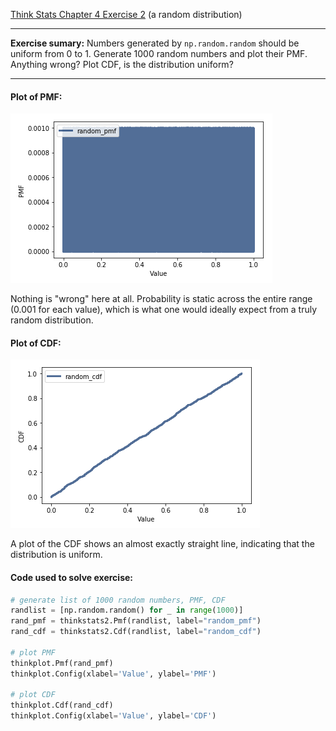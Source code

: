 [Think Stats Chapter 4 Exercise 2](http://greenteapress.com/thinkstats2/html/thinkstats2005.html#toc41) (a random distribution)

---

**Exercise sumary:** Numbers generated by `np.random.random` should be uniform from 0 to 1. Generate 1000 random numbers and plot their PMF. Anything wrong? Plot CDF, is the distribution uniform?

---

#### Plot of PMF:

![PMF plot for 1000 randomly-generated numbers between 0 and 1](../img/random_pmf.png)

Nothing is "wrong" here at all. Probability is static across the entire range (0.001 for each value), which is what one would ideally expect from a truly random distribution.

#### Plot of CDF:

![CDF plot for 1000 randomly-generated numbers between 0 and 1](../img/random_cdf.png)

A plot of the CDF shows an almost exactly straight line, indicating that the distribution is uniform.

#### Code used to solve exercise:

```python
# generate list of 1000 random numbers, PMF, CDF
randlist = [np.random.random() for _ in range(1000)]
rand_pmf = thinkstats2.Pmf(randlist, label="random_pmf")
rand_cdf = thinkstats2.Cdf(randlist, label="random_cdf")

# plot PMF
thinkplot.Pmf(rand_pmf)
thinkplot.Config(xlabel='Value', ylabel='PMF')

# plot CDF
thinkplot.Cdf(rand_cdf)
thinkplot.Config(xlabel='Value', ylabel='CDF')
```
